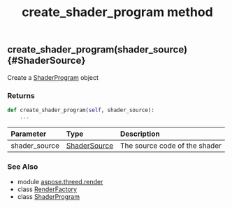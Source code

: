 ﻿---
title: create_shader_program method
second_title: Aspose.3D for Python via .NET API References
description: 
type: docs
weight: 80
url: /python-net/aspose.threed.render/renderfactory/create_shader_program/
is_root: false
---

## create_shader_program(shader_source) {#ShaderSource}

Create a [ShaderProgram](/3d/python-net/aspose.threed.render/shaderprogram) object


### Returns 





```python
def create_shader_program(self, shader_source):
    ...
```


| Parameter | Type | Description |
| :- | :- | :- |
| shader_source | [ShaderSource](/3d/python-net/aspose.threed.render/shadersource) | The source code of the shader |



### See Also
* module [aspose.threed.render](../../)
* class [RenderFactory](/3d/python-net/aspose.threed.render/renderfactory)
* class [ShaderProgram](/3d/python-net/aspose.threed.render/shaderprogram)
